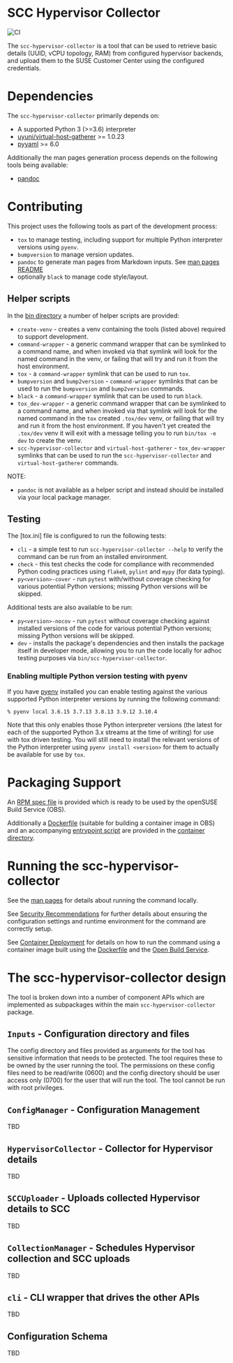 # SCC Hypervisor Collector

![CI](https://github.com/SUSE/scc-hypervisor-collector/actions/workflows/ci-workflow.yml/badge.svg)

The `scc-hypervisor-collector` is a tool that can be used to retrieve basic
details (UUID, vCPU topology, RAM) from configured hypervisor backends, and
upload them to the SUSE Customer Center using the configured credentials.

# Dependencies
The `scc-hypervisor-collector` primarily depends on:
* A supported Python 3 (>=3.6) interpreter
* [uyuni/virtual-host-gatherer](https://github.com/uyuni/virtual-host-gatherer) >= 1.0.23
* [pyyaml](https://pypi.org/project/PyYAML/) >= 6.0

Additionally the man pages generation process depends on the following tools
being available:
* [pandoc](https://hackage.haskell.org/package/pandoc)

# Contributing
This project uses the following tools as part of the development process:
* `tox` to manage testing, including support for multiple Python interpreter
  versions using `pyenv`.
* `bumpversion` to manage version updates.
* `pandoc` to generate man pages from Markdown inputs.
  See [man pages README](doc/man/README.md)
* optionally `black` to manage code style/layout.

## Helper scripts
In the [bin directory](bin/) a number of helper scripts are provided:
* `create-venv` - creates a venv containing the tools (listed above)
  required to support development.
* `command-wrapper` - a generic command wrapper that can be symlinked
  to a command name, and when invoked via that symlink will look for
  the named command in the venv, or failing that will try and run it
  from the host environment.
* `tox` - a `command-wrapper` symlink that can be used to run `tox`.
* `bumpversion` and `bump2version` - `command-wrapper` symlinks that
   can be used to run the `bumpversion` and `bump2version` commands.
* `black` - a `command-wrapper` symlink that can be used to run `black`.
* `tox_dev-wrapper` - a generic command wrapper that can be symlinked
  to a command name, and when invoked via that symlink will look for
  the named command in the `tox` created `.tox/dev` venv, or failing
  that will try and run it from the host environment. If you haven't
  yet created the `.tox/dev` venv it will exit with a message telling
  you to run `bin/tox -e dev` to create the venv.
* `scc-hypervisor-collector` and `virtual-host-gatherer` - `tox_dev-wrapper`
  symlinks that can be used to run the `scc-hypervisor-collector` and
  `virtual-host-gatherer` commands.

NOTE:
* `pandoc` is not available as a helper script and instead should be
  installed via your local package manager.

## Testing
The [tox.ini] file is configured to run the following tests:
* `cli` - a simple test to run `scc-hypervisor-collector --help` to verify
  the command can be run from an installed environment.
* `check` - this test checks the code for compliance with recommended Python
  coding practices using `flake8`, `pylint` and `mypy` (for data typing).
* `py<version>-cover` - run `pytest` with/without coverage checking for
  various potential Python versions; missing Python versions will be
  skipped.

Additional tests are also available to be run:
* `py<version>-nocov` - run `pytest` without coverage checking against
  installed versions of the code for various potential Python versions;
  missing Python versions will be skipped.
* `dev` - installs the package's dependencies and then installs the package
  itself in developer mode, allowing you to run the code locally for adhoc
  testing purposes via `bin/scc-hypervisor-collector`.

### Enabling multiple Python version testing with pyenv
If you have [pyenv](https://github.com/pyenv/pyenv) installed you can enable
testing against the various supported Python interpreter versions by running
the following command:

```
% pyenv local 3.6.15 3.7.13 3.8.13 3.9.12 3.10.4
```

Note that this only enables those Python interpreter versions (the latest for
each of the supported Python 3.x streams at the time of writing) for use with
tox driven testing. You will still need to install the relevant versions of
the Python interpreter using `pyenv install <version>` for them to actually be
available for use by `tox`.

# Packaging Support

An [RPM spec file](scc-hypervisor-collector.spec) is provided which is ready
to be used by the openSUSE Build Service (OBS).

Additionally a [Dockerfile](container/Dockerfile) (suitable for building a
container image in OBS) and an accompanying [entrypoint script](container/entrypoint.bash)
are provided in the [container directory](container).

# Running the scc-hypervisor-collector

See the [man pages](doc/man) for details about running the command locally.

See [Security Recommendations](doc/Security.md) for further details about
ensuring the configuration settings and runtime environment for the command
are correctly setup.

See [Container Deployment](doc/Container_Deployment.md) for details on how to
run the command using a container image built using the [Dockerfile](container/Dockerfile)
and the [Open Build Service](https://build.opensuse.org).

# The scc-hypervisor-collector design
The tool is broken down into a number of component APIs which are implemented as
subpackages within the main `scc-hypervisor-collector` package.

## `Inputs` - Configuration directory and files
The config directory and files provided as arguments for the tool has 
sensitive information that needs to be protected. The tool requires 
these to be owned by the user running the tool. The permissions on these 
config files need to be read/write (0600) and the config directory should 
be user access only (0700) for the user that will run the tool. 
The tool cannot be run with root privileges. 

## `ConfigManager` - Configuration Management
TBD

## `HypervisorCollector` - Collector for Hypervisor details
TBD

## `SCCUploader` - Uploads collected Hypervisor details to SCC
TBD

## `CollectionManager` - Schedules Hypervisor collection and SCC uploads
TBD

## `cli` - CLI wrapper that drives the other APIs
TBD

## Configuration Schema
TBD
